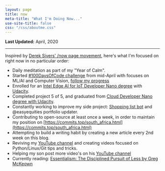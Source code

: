 ```yaml
---
layout: page
title: now
meta-title: "What I'm Doing Now..."
use-site-title: false
css: "/css/aboutme.css"
---
```


**Last Updated:** April, 2020

---

Inspired by [Derek Sivers' /now page movement](https://sivers.org/now3), here's what I'm focused on right now in no particular order:

- Daily meditation as part of my "Year of Calm".
- Started [#100DaysOfCode challenge](https://www.100daysofcode.com/) from mid-April with focuses on ML/AI and Computer Vision, [follow my progress](https://twitter.com/search?q=%23100DaysOfCode%20%40mphomphego&src=typed_query)
- Enrolled for an [Intel Edge AI for IoT Developer Nano degree](https://www.udacity.com/course/intel-edge-ai-for-iot-developers-nanodegree--nd131) with [Udacity](https://www.udacity.com).
- Completed project 5 of 5, and graduated from [Cloud Developer Nano degree with Udacity](https://www.udacity.com/course/cloud-developer-nanodegree--nd9990).
- Constantly working to improve my side project: [Shopping list bot](https://github.com/users/mmphego/projects/1) and @easyequities portfolio updater.
- Contributing to open-source at least once a week, in order to maintain my position on [https://commits.top/south_africa.html](https://commits.top/south_africa.html)
- Attempting to build a writing habit by creating a new article every 2nd week on this blog.
- Reviving my [YouTube channel](https://www.youtube.com/c/MphoMphego1) and creating videos focused on Python/Linux/Git tips and tricks.
- Helping my son post more video's on his [YouTube channel](https://www.youtube.com/channel/UC7irAd6J3HB3ulU5j5xO3Dw)
- Currently reading: [Essentialism: The Disciplined Pursuit of Less
by Greg McKeown
](https://www.goodreads.com/book/show/18077875-essentialism)
